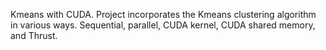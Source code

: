 Kmeans with CUDA. Project incorporates the Kmeans clustering algorithm in various ways. Sequential, parallel, CUDA kernel, CUDA shared memory, and Thrust.  
